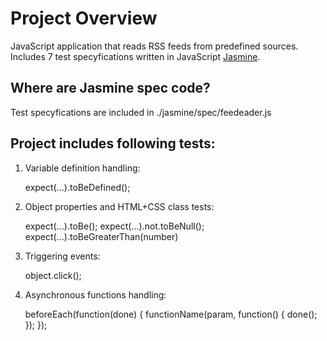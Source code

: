 # Project Overview

 JavaScript application that reads RSS feeds from predefined sources.
 Includes 7 test specyfications written in JavaScript [Jasmine](http://jasmine.github.io/).

## Where are Jasmine spec code?

Test specyfications are included in ./jasmine/spec/feedeader.js

## Project includes following tests:

1. Variable definition handling:

    expect(...).toBeDefined();

2. Object properties and HTML+CSS class tests:

    expect(...).toBe();
    expect(...).not.toBeNull();
    expect(...).toBeGreaterThan(number)

3. Triggering events:

    object.click();

4. Asynchronous functions handling:

    beforeEach(function(done) {
        functionName(param, function() {
            done();
        });
    });

